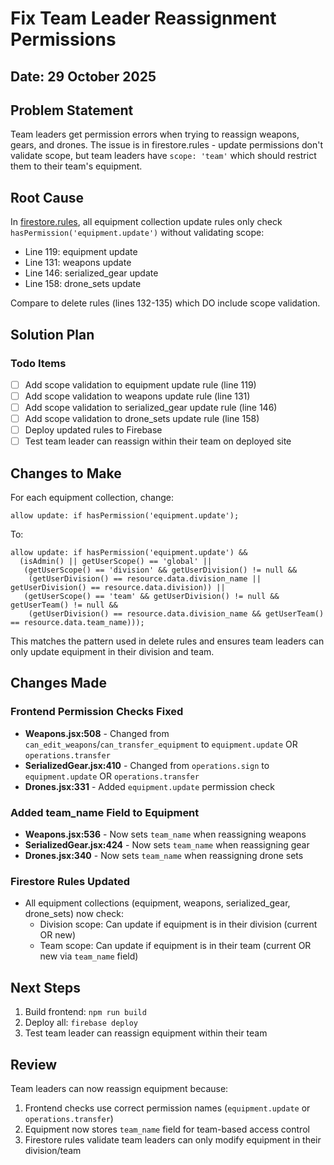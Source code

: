 # Fix Team Leader Reassignment Permissions

## Date: 29 October 2025

## Problem Statement
Team leaders get permission errors when trying to reassign weapons, gears, and drones. The issue is in firestore.rules - update permissions don't validate scope, but team leaders have `scope: 'team'` which should restrict them to their team's equipment.

## Root Cause
In [firestore.rules](firestore.rules), all equipment collection update rules only check `hasPermission('equipment.update')` without validating scope:
- Line 119: equipment update
- Line 131: weapons update
- Line 146: serialized_gear update
- Line 158: drone_sets update

Compare to delete rules (lines 132-135) which DO include scope validation.

## Solution Plan

### Todo Items
- [ ] Add scope validation to equipment update rule (line 119)
- [ ] Add scope validation to weapons update rule (line 131)
- [ ] Add scope validation to serialized_gear update rule (line 146)
- [ ] Add scope validation to drone_sets update rule (line 158)
- [ ] Deploy updated rules to Firebase
- [ ] Test team leader can reassign within their team on deployed site

## Changes to Make

For each equipment collection, change:
```
allow update: if hasPermission('equipment.update');
```

To:
```
allow update: if hasPermission('equipment.update') &&
  (isAdmin() || getUserScope() == 'global' ||
   (getUserScope() == 'division' && getUserDivision() != null &&
    (getUserDivision() == resource.data.division_name || getUserDivision() == resource.data.division)) ||
   (getUserScope() == 'team' && getUserDivision() != null && getUserTeam() != null &&
    (getUserDivision() == resource.data.division_name && getUserTeam() == resource.data.team_name)));
```

This matches the pattern used in delete rules and ensures team leaders can only update equipment in their division and team.

## Changes Made

### Frontend Permission Checks Fixed
- **Weapons.jsx:508** - Changed from `can_edit_weapons`/`can_transfer_equipment` to `equipment.update` OR `operations.transfer`
- **SerializedGear.jsx:410** - Changed from `operations.sign` to `equipment.update` OR `operations.transfer`
- **Drones.jsx:331** - Added `equipment.update` permission check

### Added team_name Field to Equipment
- **Weapons.jsx:536** - Now sets `team_name` when reassigning weapons
- **SerializedGear.jsx:424** - Now sets `team_name` when reassigning gear
- **Drones.jsx:340** - Now sets `team_name` when reassigning drone sets

### Firestore Rules Updated
- All equipment collections (equipment, weapons, serialized_gear, drone_sets) now check:
  - Division scope: Can update if equipment is in their division (current OR new)
  - Team scope: Can update if equipment is in their team (current OR new via `team_name` field)

## Next Steps
1. Build frontend: `npm run build`
2. Deploy all: `firebase deploy`
3. Test team leader can reassign equipment within their team

## Review
Team leaders can now reassign equipment because:
1. Frontend checks use correct permission names (`equipment.update` or `operations.transfer`)
2. Equipment now stores `team_name` field for team-based access control
3. Firestore rules validate team leaders can only modify equipment in their division/team
